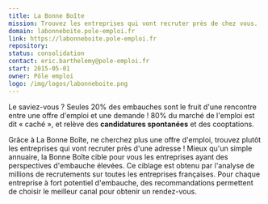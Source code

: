 ```yaml
---
title: La Bonne Boîte
mission: Trouvez les entreprises qui vont recruter près de chez vous.
domain: labonneboite.pole-emploi.fr
link: https://labonneboite.pole-emploi.fr
repository:
status: consolidation
contact: eric.barthelemy@pole-emploi.fr
start: 2015-05-01
owner: Pôle emploi
logo: /img/logos/labonneboite.png
---
```


Le saviez-vous ? Seules 20% des embauches sont le fruit d'une rencontre entre une offre d'emploi et une demande ! 80% du marché de l'emploi est dit « caché », et relève des **candidatures spontanées** et des cooptations.

Grâce à La Bonne Boîte, ne cherchez plus une offre d'emploi, trouvez plutôt les entreprises qui vont recruter près d'une adresse ! Mieux qu'un simple annuaire, la Bonne Boîte cible pour vous les entreprises ayant des perspectives d'embauche élevées. Ce ciblage est obtenu par l'analyse de millions de recrutements sur toutes les entreprises françaises. Pour chaque entreprise à fort potentiel d'embauche, des recommandations permettent de choisir le meilleur canal pour obtenir un rendez-vous.

